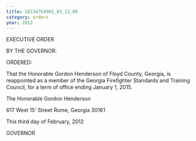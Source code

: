 ```yaml
---
title: 18134764902_03_12_06
category: orders
year: 2012
---
```

 

EXECUTIVE ORDER

BY THE GOVERNOR:

ORDERED:

That the Honorable Gordon Henderson of Floyd County, Georgia,
is reappointed as a member of the Georgia Fireﬁghter Standards
and Training Council, for a term of office ending January 1, 2015.

The Honorable Gordon Henderson

617 West 15‘ Street
Rome, Georgia 30161

This third day of February, 2012

GOVERNOR

